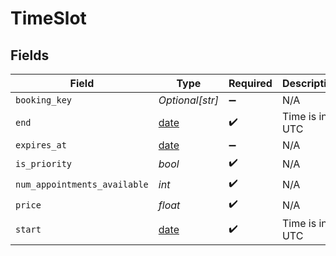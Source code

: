 # TimeSlot


## Fields

| Field                                                                | Type                                                                 | Required                                                             | Description                                                          |
| -------------------------------------------------------------------- | -------------------------------------------------------------------- | -------------------------------------------------------------------- | -------------------------------------------------------------------- |
| `booking_key`                                                        | *Optional[str]*                                                      | :heavy_minus_sign:                                                   | N/A                                                                  |
| `end`                                                                | [date](https://docs.python.org/3/library/datetime.html#date-objects) | :heavy_check_mark:                                                   | Time is in UTC                                                       |
| `expires_at`                                                         | [date](https://docs.python.org/3/library/datetime.html#date-objects) | :heavy_minus_sign:                                                   | N/A                                                                  |
| `is_priority`                                                        | *bool*                                                               | :heavy_check_mark:                                                   | N/A                                                                  |
| `num_appointments_available`                                         | *int*                                                                | :heavy_check_mark:                                                   | N/A                                                                  |
| `price`                                                              | *float*                                                              | :heavy_check_mark:                                                   | N/A                                                                  |
| `start`                                                              | [date](https://docs.python.org/3/library/datetime.html#date-objects) | :heavy_check_mark:                                                   | Time is in UTC                                                       |